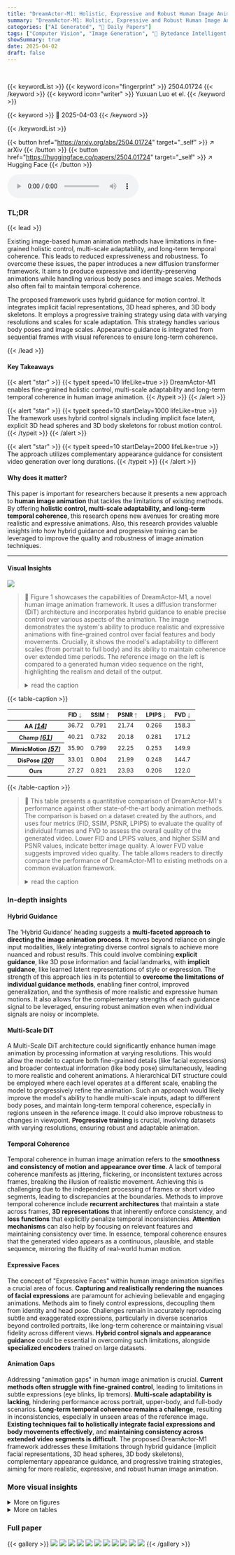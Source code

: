 ```yaml
---
title: "DreamActor-M1: Holistic, Expressive and Robust Human Image Animation with Hybrid Guidance"
summary: "DreamActor-M1: Holistic, Expressive and Robust Human Image Animation with Hybrid Guidance"
categories: ["AI Generated", "🤗 Daily Papers"]
tags: ["Computer Vision", "Image Generation", "🏢 Bytedance Intelligent Creation",]
showSummary: true
date: 2025-04-02
draft: false
---
```


<br>

{{< keywordList >}}
{{< keyword icon="fingerprint" >}} 2504.01724 {{< /keyword >}}
{{< keyword icon="writer" >}} Yuxuan Luo et el. {{< /keyword >}}
 
{{< keyword >}} 🤗 2025-04-03 {{< /keyword >}}
 
{{< /keywordList >}}

{{< button href="https://arxiv.org/abs/2504.01724" target="_self" >}}
↗ arXiv
{{< /button >}}
{{< button href="https://huggingface.co/papers/2504.01724" target="_self" >}}
↗ Hugging Face
{{< /button >}}



<audio controls>
    <source src="https://ai-paper-reviewer.com/2504.01724/podcast.wav" type="audio/wav">
    Your browser does not support the audio element.
</audio>


### TL;DR


{{< lead >}}

Existing image-based human animation methods have limitations in fine-grained holistic control, multi-scale adaptability, and long-term temporal coherence. This leads to reduced expressiveness and robustness. To overcome these issues, the paper introduces a new diffusion transformer framework. It aims to produce expressive and identity-preserving animations while handling various body poses and image scales. Methods also often fail to maintain temporal coherence. 



The proposed framework uses hybrid guidance for motion control. It integrates implicit facial representations, 3D head spheres, and 3D body skeletons. It employs a progressive training strategy using data with varying resolutions and scales for scale adaptation. This strategy handles various body poses and image scales. Appearance guidance is integrated from sequential frames with visual references to ensure long-term coherence.

{{< /lead >}}


#### Key Takeaways

{{< alert "star" >}}
{{< typeit speed=10 lifeLike=true >}} DreamActor-M1 enables fine-grained holistic control, multi-scale adaptability and long-term temporal coherence in human image animation. {{< /typeit >}}
{{< /alert >}}

{{< alert "star" >}}
{{< typeit speed=10 startDelay=1000 lifeLike=true >}} The framework uses hybrid control signals including implicit face latent, explicit 3D head spheres and 3D body skeletons for robust motion control. {{< /typeit >}}
{{< /alert >}}

{{< alert "star" >}}
{{< typeit speed=10 startDelay=2000 lifeLike=true >}} The approach utilizes complementary appearance guidance for consistent video generation over long durations. {{< /typeit >}}
{{< /alert >}}

#### Why does it matter?
This paper is important for researchers because it presents a new approach to **human image animation** that tackles the limitations of existing methods. By offering **holistic control, multi-scale adaptability, and long-term temporal coherence**, this research opens new avenues for creating more realistic and expressive animations. Also, this research provides valuable insights into how hybrid guidance and progressive training can be leveraged to improve the quality and robustness of image animation techniques.

------
#### Visual Insights



![](https://arxiv.org/html/2504.01724/extracted/6330760/figs/1-teaser-v2.png)

> 🔼 Figure 1 showcases the capabilities of DreamActor-M1, a novel human image animation framework.  It uses a diffusion transformer (DiT) architecture and incorporates hybrid guidance to enable precise control over various aspects of the animation.  The image demonstrates the system's ability to produce realistic and expressive animations with fine-grained control over facial features and body movements.  Crucially, it shows the model's adaptability to different scales (from portrait to full body) and its ability to maintain coherence over extended time periods. The reference image on the left is compared to a generated human video sequence on the right, highlighting the realism and detail of the output.
> <details>
> <summary>read the caption</summary>
> Figure 1: We introduce DreamActor-M1, a DiT-based human animation framework, with hybrid guidance to achieve fine-grained holistic controllability, multi-scale adaptability, and long-term temporal coherence.
> </details>





{{< table-caption >}}
<table class="ltx_tabular ltx_centering ltx_guessed_headers ltx_align_middle" id="S4.T1.5">
<thead class="ltx_thead">
<tr class="ltx_tr" id="S4.T1.5.5">
<th class="ltx_td ltx_th ltx_th_row ltx_border_tt" id="S4.T1.5.5.6"></th>
<th class="ltx_td ltx_align_center ltx_th ltx_th_column ltx_border_tt" id="S4.T1.1.1.1">
<span class="ltx_text" id="S4.T1.1.1.1.1" style="font-size:80%;">FID</span><math alttext="\downarrow" class="ltx_Math" display="inline" id="S4.T1.1.1.1.m1.1"><semantics id="S4.T1.1.1.1.m1.1a"><mo id="S4.T1.1.1.1.m1.1.1" mathsize="80%" stretchy="false" xref="S4.T1.1.1.1.m1.1.1.cmml">↓</mo><annotation-xml encoding="MathML-Content" id="S4.T1.1.1.1.m1.1b"><ci id="S4.T1.1.1.1.m1.1.1.cmml" xref="S4.T1.1.1.1.m1.1.1">↓</ci></annotation-xml><annotation encoding="application/x-tex" id="S4.T1.1.1.1.m1.1c">\downarrow</annotation><annotation encoding="application/x-llamapun" id="S4.T1.1.1.1.m1.1d">↓</annotation></semantics></math>
</th>
<th class="ltx_td ltx_align_center ltx_th ltx_th_column ltx_border_tt" id="S4.T1.2.2.2">
<span class="ltx_text" id="S4.T1.2.2.2.1" style="font-size:80%;">SSIM</span><math alttext="\uparrow" class="ltx_Math" display="inline" id="S4.T1.2.2.2.m1.1"><semantics id="S4.T1.2.2.2.m1.1a"><mo id="S4.T1.2.2.2.m1.1.1" mathsize="80%" stretchy="false" xref="S4.T1.2.2.2.m1.1.1.cmml">↑</mo><annotation-xml encoding="MathML-Content" id="S4.T1.2.2.2.m1.1b"><ci id="S4.T1.2.2.2.m1.1.1.cmml" xref="S4.T1.2.2.2.m1.1.1">↑</ci></annotation-xml><annotation encoding="application/x-tex" id="S4.T1.2.2.2.m1.1c">\uparrow</annotation><annotation encoding="application/x-llamapun" id="S4.T1.2.2.2.m1.1d">↑</annotation></semantics></math>
</th>
<th class="ltx_td ltx_align_center ltx_th ltx_th_column ltx_border_tt" id="S4.T1.3.3.3">
<span class="ltx_text" id="S4.T1.3.3.3.1" style="font-size:80%;">PSNR</span><math alttext="\uparrow" class="ltx_Math" display="inline" id="S4.T1.3.3.3.m1.1"><semantics id="S4.T1.3.3.3.m1.1a"><mo id="S4.T1.3.3.3.m1.1.1" mathsize="80%" stretchy="false" xref="S4.T1.3.3.3.m1.1.1.cmml">↑</mo><annotation-xml encoding="MathML-Content" id="S4.T1.3.3.3.m1.1b"><ci id="S4.T1.3.3.3.m1.1.1.cmml" xref="S4.T1.3.3.3.m1.1.1">↑</ci></annotation-xml><annotation encoding="application/x-tex" id="S4.T1.3.3.3.m1.1c">\uparrow</annotation><annotation encoding="application/x-llamapun" id="S4.T1.3.3.3.m1.1d">↑</annotation></semantics></math>
</th>
<th class="ltx_td ltx_align_center ltx_th ltx_th_column ltx_border_tt" id="S4.T1.4.4.4">
<span class="ltx_text" id="S4.T1.4.4.4.1" style="font-size:80%;">LPIPS</span><math alttext="\downarrow" class="ltx_Math" display="inline" id="S4.T1.4.4.4.m1.1"><semantics id="S4.T1.4.4.4.m1.1a"><mo id="S4.T1.4.4.4.m1.1.1" mathsize="80%" stretchy="false" xref="S4.T1.4.4.4.m1.1.1.cmml">↓</mo><annotation-xml encoding="MathML-Content" id="S4.T1.4.4.4.m1.1b"><ci id="S4.T1.4.4.4.m1.1.1.cmml" xref="S4.T1.4.4.4.m1.1.1">↓</ci></annotation-xml><annotation encoding="application/x-tex" id="S4.T1.4.4.4.m1.1c">\downarrow</annotation><annotation encoding="application/x-llamapun" id="S4.T1.4.4.4.m1.1d">↓</annotation></semantics></math>
</th>
<th class="ltx_td ltx_align_center ltx_th ltx_th_column ltx_border_tt" id="S4.T1.5.5.5">
<span class="ltx_text" id="S4.T1.5.5.5.1" style="font-size:80%;">FVD</span><math alttext="\downarrow" class="ltx_Math" display="inline" id="S4.T1.5.5.5.m1.1"><semantics id="S4.T1.5.5.5.m1.1a"><mo id="S4.T1.5.5.5.m1.1.1" mathsize="80%" stretchy="false" xref="S4.T1.5.5.5.m1.1.1.cmml">↓</mo><annotation-xml encoding="MathML-Content" id="S4.T1.5.5.5.m1.1b"><ci id="S4.T1.5.5.5.m1.1.1.cmml" xref="S4.T1.5.5.5.m1.1.1">↓</ci></annotation-xml><annotation encoding="application/x-tex" id="S4.T1.5.5.5.m1.1c">\downarrow</annotation><annotation encoding="application/x-llamapun" id="S4.T1.5.5.5.m1.1d">↓</annotation></semantics></math>
</th>
</tr>
</thead>
<tbody class="ltx_tbody">
<tr class="ltx_tr" id="S4.T1.5.6.1">
<th class="ltx_td ltx_align_left ltx_th ltx_th_row ltx_border_t" id="S4.T1.5.6.1.1">
<span class="ltx_text" id="S4.T1.5.6.1.1.1" style="font-size:80%;">AA </span><cite class="ltx_cite ltx_citemacro_cite"><span class="ltx_text" id="S4.T1.5.6.1.1.2.1" style="font-size:80%;">[</span><a class="ltx_ref" href="https://arxiv.org/html/2504.01724v1#bib.bib14" title=""><span class="ltx_text" style="font-size:90%;">14</span></a><span class="ltx_text" id="S4.T1.5.6.1.1.3.2" style="font-size:80%;">]</span></cite>
</th>
<td class="ltx_td ltx_align_center ltx_border_t" id="S4.T1.5.6.1.2"><span class="ltx_text" id="S4.T1.5.6.1.2.1" style="font-size:80%;">36.72</span></td>
<td class="ltx_td ltx_align_center ltx_border_t" id="S4.T1.5.6.1.3"><span class="ltx_text" id="S4.T1.5.6.1.3.1" style="font-size:80%;">0.791</span></td>
<td class="ltx_td ltx_align_center ltx_border_t" id="S4.T1.5.6.1.4"><span class="ltx_text" id="S4.T1.5.6.1.4.1" style="font-size:80%;">21.74</span></td>
<td class="ltx_td ltx_align_center ltx_border_t" id="S4.T1.5.6.1.5"><span class="ltx_text" id="S4.T1.5.6.1.5.1" style="font-size:80%;">0.266</span></td>
<td class="ltx_td ltx_align_center ltx_border_t" id="S4.T1.5.6.1.6"><span class="ltx_text" id="S4.T1.5.6.1.6.1" style="font-size:80%;">158.3</span></td>
</tr>
<tr class="ltx_tr" id="S4.T1.5.7.2">
<th class="ltx_td ltx_align_left ltx_th ltx_th_row" id="S4.T1.5.7.2.1">
<span class="ltx_text" id="S4.T1.5.7.2.1.1" style="font-size:80%;">Champ </span><cite class="ltx_cite ltx_citemacro_cite"><span class="ltx_text" id="S4.T1.5.7.2.1.2.1" style="font-size:80%;">[</span><a class="ltx_ref" href="https://arxiv.org/html/2504.01724v1#bib.bib61" title=""><span class="ltx_text" style="font-size:90%;">61</span></a><span class="ltx_text" id="S4.T1.5.7.2.1.3.2" style="font-size:80%;">]</span></cite>
</th>
<td class="ltx_td ltx_align_center" id="S4.T1.5.7.2.2"><span class="ltx_text" id="S4.T1.5.7.2.2.1" style="font-size:80%;">40.21</span></td>
<td class="ltx_td ltx_align_center" id="S4.T1.5.7.2.3"><span class="ltx_text" id="S4.T1.5.7.2.3.1" style="font-size:80%;">0.732</span></td>
<td class="ltx_td ltx_align_center" id="S4.T1.5.7.2.4"><span class="ltx_text" id="S4.T1.5.7.2.4.1" style="font-size:80%;">20.18</span></td>
<td class="ltx_td ltx_align_center" id="S4.T1.5.7.2.5"><span class="ltx_text" id="S4.T1.5.7.2.5.1" style="font-size:80%;">0.281</span></td>
<td class="ltx_td ltx_align_center" id="S4.T1.5.7.2.6"><span class="ltx_text" id="S4.T1.5.7.2.6.1" style="font-size:80%;">171.2</span></td>
</tr>
<tr class="ltx_tr" id="S4.T1.5.8.3">
<th class="ltx_td ltx_align_left ltx_th ltx_th_row" id="S4.T1.5.8.3.1">
<span class="ltx_text" id="S4.T1.5.8.3.1.1" style="font-size:80%;">MimicMotion </span><cite class="ltx_cite ltx_citemacro_cite"><span class="ltx_text" id="S4.T1.5.8.3.1.2.1" style="font-size:80%;">[</span><a class="ltx_ref" href="https://arxiv.org/html/2504.01724v1#bib.bib57" title=""><span class="ltx_text" style="font-size:90%;">57</span></a><span class="ltx_text" id="S4.T1.5.8.3.1.3.2" style="font-size:80%;">]</span></cite>
</th>
<td class="ltx_td ltx_align_center" id="S4.T1.5.8.3.2"><span class="ltx_text" id="S4.T1.5.8.3.2.1" style="font-size:80%;">35.90</span></td>
<td class="ltx_td ltx_align_center" id="S4.T1.5.8.3.3"><span class="ltx_text" id="S4.T1.5.8.3.3.1" style="font-size:80%;">0.799</span></td>
<td class="ltx_td ltx_align_center" id="S4.T1.5.8.3.4"><span class="ltx_text" id="S4.T1.5.8.3.4.1" style="font-size:80%;">22.25</span></td>
<td class="ltx_td ltx_align_center" id="S4.T1.5.8.3.5"><span class="ltx_text" id="S4.T1.5.8.3.5.1" style="font-size:80%;">0.253</span></td>
<td class="ltx_td ltx_align_center" id="S4.T1.5.8.3.6"><span class="ltx_text" id="S4.T1.5.8.3.6.1" style="font-size:80%;">149.9</span></td>
</tr>
<tr class="ltx_tr" id="S4.T1.5.9.4">
<th class="ltx_td ltx_align_left ltx_th ltx_th_row" id="S4.T1.5.9.4.1">
<span class="ltx_text" id="S4.T1.5.9.4.1.1" style="font-size:80%;">DisPose </span><cite class="ltx_cite ltx_citemacro_cite"><span class="ltx_text" id="S4.T1.5.9.4.1.2.1" style="font-size:80%;">[</span><a class="ltx_ref" href="https://arxiv.org/html/2504.01724v1#bib.bib20" title=""><span class="ltx_text" style="font-size:90%;">20</span></a><span class="ltx_text" id="S4.T1.5.9.4.1.3.2" style="font-size:80%;">]</span></cite>
</th>
<td class="ltx_td ltx_align_center" id="S4.T1.5.9.4.2"><span class="ltx_text" id="S4.T1.5.9.4.2.1" style="font-size:80%;">33.01</span></td>
<td class="ltx_td ltx_align_center" id="S4.T1.5.9.4.3"><span class="ltx_text" id="S4.T1.5.9.4.3.1" style="font-size:80%;">0.804</span></td>
<td class="ltx_td ltx_align_center" id="S4.T1.5.9.4.4"><span class="ltx_text" id="S4.T1.5.9.4.4.1" style="font-size:80%;">21.99</span></td>
<td class="ltx_td ltx_align_center" id="S4.T1.5.9.4.5"><span class="ltx_text" id="S4.T1.5.9.4.5.1" style="font-size:80%;">0.248</span></td>
<td class="ltx_td ltx_align_center" id="S4.T1.5.9.4.6"><span class="ltx_text" id="S4.T1.5.9.4.6.1" style="font-size:80%;">144.7</span></td>
</tr>
<tr class="ltx_tr" id="S4.T1.5.10.5">
<th class="ltx_td ltx_align_left ltx_th ltx_th_row ltx_border_bb ltx_border_t" id="S4.T1.5.10.5.1"><span class="ltx_text" id="S4.T1.5.10.5.1.1" style="font-size:80%;">Ours</span></th>
<td class="ltx_td ltx_align_center ltx_border_bb ltx_border_t" id="S4.T1.5.10.5.2"><span class="ltx_text ltx_font_bold" id="S4.T1.5.10.5.2.1" style="font-size:80%;">27.27</span></td>
<td class="ltx_td ltx_align_center ltx_border_bb ltx_border_t" id="S4.T1.5.10.5.3"><span class="ltx_text ltx_font_bold" id="S4.T1.5.10.5.3.1" style="font-size:80%;">0.821</span></td>
<td class="ltx_td ltx_align_center ltx_border_bb ltx_border_t" id="S4.T1.5.10.5.4"><span class="ltx_text ltx_font_bold" id="S4.T1.5.10.5.4.1" style="font-size:80%;">23.93</span></td>
<td class="ltx_td ltx_align_center ltx_border_bb ltx_border_t" id="S4.T1.5.10.5.5"><span class="ltx_text ltx_font_bold" id="S4.T1.5.10.5.5.1" style="font-size:80%;">0.206</span></td>
<td class="ltx_td ltx_align_center ltx_border_bb ltx_border_t" id="S4.T1.5.10.5.6"><span class="ltx_text ltx_font_bold" id="S4.T1.5.10.5.6.1" style="font-size:80%;">122.0</span></td>
</tr>
</tbody>
</table>{{< /table-caption >}}

> 🔼 This table presents a quantitative comparison of DreamActor-M1's performance against other state-of-the-art body animation methods.  The comparison is based on a dataset created by the authors, and uses four metrics (FID, SSIM, PSNR, LPIPS) to evaluate the quality of individual frames and FVD to assess the overall quality of the generated video. Lower FID and LPIPS values, and higher SSIM and PSNR values, indicate better image quality. A lower FVD value suggests improved video quality. The table allows readers to directly compare the performance of DreamActor-M1 to existing methods on a common evaluation framework.
> <details>
> <summary>read the caption</summary>
> Table 1: Quantitative comparisons with body animation methods on our collected dataset.
> </details>





### In-depth insights


#### Hybrid Guidance
The 'Hybrid Guidance' heading suggests a **multi-faceted approach to directing the image animation process**. It moves beyond reliance on single input modalities, likely integrating diverse control signals to achieve more nuanced and robust results. This could involve combining **explicit guidance**, like 3D pose information and facial landmarks, with **implicit guidance**, like learned latent representations of style or expression. The strength of this approach lies in its potential to **overcome the limitations of individual guidance methods**, enabling finer control, improved generalization, and the synthesis of more realistic and expressive human motions. It also allows for the complementary strengths of each guidance signal to be leveraged, ensuring robust animation even when individual signals are noisy or incomplete.

#### Multi-Scale DiT
A Multi-Scale DiT architecture could significantly enhance human image animation by processing information at varying resolutions. This would allow the model to capture both fine-grained details (like facial expressions) and broader contextual information (like body pose) simultaneously, leading to more realistic and coherent animations. A hierarchical DiT structure could be employed where each level operates at a different scale, enabling the model to progressively refine the animation. Such an approach would likely improve the model's ability to handle multi-scale inputs, adapt to different body poses, and maintain long-term temporal coherence, especially in regions unseen in the reference image. It could also improve robustness to changes in viewpoint. **Progressive training** is crucial, involving datasets with varying resolutions, ensuring robust and adaptable animation.

#### Temporal Coherence
Temporal coherence in human image animation refers to the **smoothness and consistency of motion and appearance over time**. A lack of temporal coherence manifests as jittering, flickering, or inconsistent textures across frames, breaking the illusion of realistic movement. Achieving this is challenging due to the independent processing of frames or short video segments, leading to discrepancies at the boundaries. Methods to improve temporal coherence include **recurrent architectures** that maintain a state across frames, **3D representations** that inherently enforce consistency, and **loss functions** that explicitly penalize temporal inconsistencies.  **Attention mechanisms** can also help by focusing on relevant features and maintaining consistency over time.  In essence, temporal coherence ensures that the generated video appears as a continuous, plausible, and stable sequence, mirroring the fluidity of real-world human motion.

#### Expressive Faces
The concept of "Expressive Faces" within human image animation signifies a crucial area of focus. **Capturing and realistically rendering the nuances of facial expressions** are paramount for achieving believable and engaging animations. Methods aim to finely control expressions, decoupling them from identity and head pose. Challenges remain in accurately reproducing subtle and exaggerated expressions, particularly in diverse scenarios beyond controlled portraits, like long-term coherence or maintaining visual fidelity across different views. **Hybrid control signals and appearance guidance** could be essential in overcoming such limitations, alongside **specialized encoders** trained on large datasets.

#### Animation Gaps
Addressing "animation gaps" in human image animation is crucial. **Current methods often struggle with fine-grained control**, leading to limitations in subtle expressions (eye blinks, lip tremors). **Multi-scale adaptability is lacking**, hindering performance across portrait, upper-body, and full-body scenarios. **Long-term temporal coherence remains a challenge**, resulting in inconsistencies, especially in unseen areas of the reference image. **Existing techniques fail to holistically integrate facial expressions and body movements effectively**, and **maintaining consistency across extended video segments is difficult**. The proposed DreamActor-M1 framework addresses these limitations through hybrid guidance (implicit facial representations, 3D head spheres, 3D body skeletons), complementary appearance guidance, and progressive training strategies, aiming for more realistic, expressive, and robust human image animation.


### More visual insights

<details>
<summary>More on figures
</summary>


![](https://arxiv.org/html/2504.01724/extracted/6330760/figs/2-overview-v3.png)

> 🔼 DreamActor-M1's architecture uses a diffusion transformer (DiT) to generate human image animations.  The model takes a reference image and driving video as input.  During training, body skeletons and head spheres are extracted from the driving video and encoded into a pose latent. This pose latent is combined with a noised video latent (obtained from encoding a video clip with a 3D VAE) and a facial expression latent (generated from a face motion encoder). The reference image can be single or multiple frames, improving detail. The reference token branch shares weights with the noise token branch in the DiT. The model uses a multi-stage process with different tokens (noise, reference, face motion) integrated via cross-attention and self-attention within each DiT block. The denoised video latent is then compared with the encoded video latent for supervision.
> <details>
> <summary>read the caption</summary>
> Figure 2: Overview of DreamActor-M1. During the training stage, we first extract body skeletons and head spheres from driving frames and then encode them to the pose latent using the pose encoder. The resultant pose latent is combined with the noised video latent along the channel dimension. The video latent is obtained by encoding a clip from the input full video using 3D VAE. Facial expression is additionally encoded by the face motion encoder, to generate implicit facial representations. Note that the reference image can be one or multiple frames sampled from the input video to provide additional appearance details during training and the reference token branch shares weights of our DiT model with the noise token branch. Finally, the denoised video latent is supervised by the encoded video latent. Within each DiT block, the face motion token is integrated into the noise token branch via cross-attention (Face Attn), while appearance information of ref token is injected to noise token through concatenated self-attention (Self Attn) and subsequent cross-attention (Ref Attn).
> </details>



![](https://arxiv.org/html/2504.01724/extracted/6330760/figs/3-inference-v3.png)

> 🔼 This figure illustrates the inference pipeline of the DreamActor-M1 model.  The process begins with an optional step to generate multiple pseudo-references, which enhances the model's ability to handle unseen regions and improves temporal consistency. Next, hybrid control signals are extracted from the driving video. These signals include implicit facial motion information (captured without explicit landmark use), and explicit pose information (represented by a 3D head sphere and a 3D body skeleton).  These signals are then fed into the DiT (Diffusion Transformer) model. The model synthesizes an animated human video based on these inputs. Importantly, the framework decouples facial motion from body poses, allowing for flexibility in control; facial movements can also be driven by audio input (speech) in addition to video.
> <details>
> <summary>read the caption</summary>
> Figure 3: Overview of our inference pipeline. First, we (optionally) generate multiple pseudo-references to provide complementary appearance information. Next, we extract hybrid control signals comprising implicit facial motion and explicit poses (head sphere and body skeleton) from the driving video. Finally, these signals are injected into a DiT model to synthesize animated human videos. Our framework decouples facial motion from body poses, with facial motion signals being alternatively derivable from speech inputs.
> </details>



![](https://arxiv.org/html/2504.01724/extracted/6330760/figs/4-qualitative-pose-v1.png)

> 🔼 Figure 4 presents a qualitative comparison of DreamActor-M1 against several state-of-the-art human image animation methods: AnimateAnyone [14], Champ [61], MimicMotion [57], and DisPose [20].  Each method is applied to the same reference image and driving video. The results showcase DreamActor-M1's superior performance in generating animations with finer details in the movements, better preservation of the subject's identity across frames, greater temporal consistency over longer sequences, and overall higher visual fidelity.
> <details>
> <summary>read the caption</summary>
> Figure 4: The comparisons with human image animation works, Animate Anyone [14], Champ [61], MimicMotion [57] and DisPose [20]. Our method demonstrates results with better fine-grained motions, identity preservation, temporal consistency and high fidelity.
> </details>



![](https://arxiv.org/html/2504.01724/extracted/6330760/figs/4-qualitative-portrait-v1.png)

> 🔼 Figure 5 presents a comparison of DreamActor-M1 with several state-of-the-art portrait animation methods: LivePortrait [12], X-Portrait [49], Skyreels-A1 [30], and Runway Act-One [33].  The results showcase DreamActor-M1's superior ability to generate more accurate and expressive portrait animations. Each column displays the reference image, driving image (used to animate the portrait), and the output from each method, including DreamActor-M1. This allows for a direct visual comparison of the generated animations, highlighting DreamActor-M1's improvements in detail and expressiveness.
> <details>
> <summary>read the caption</summary>
> Figure 5: Our comparisons with portrait image animation works, LivePortrait [12], X-Portrait [49], Skyreels-A1 [30] and Runway Act-One [33]. Our method demonstrates more accurate and expressive portrait animation capabilities.
> </details>



![](https://arxiv.org/html/2504.01724/extracted/6330760/figs/5-ablation.png)

> 🔼 This ablation study investigates the effects of using 3D body skeletons with bone length adjustment (BLA) and implicit facial features in the DreamActor-M1 model.  It compares the animation results when including both, only 3D skeletons with and without BLA, and only implicit face motions, highlighting the individual and combined contributions of these components to the overall quality and realism of the generated animations.
> <details>
> <summary>read the caption</summary>
> Figure 6: Ablation study of 3D skeletons with bone length adjustment (BLA) and implicit face features.
> </details>



</details>




<details>
<summary>More on tables
</summary>


{{< table-caption >}}
<table class="ltx_tabular ltx_centering ltx_guessed_headers ltx_align_middle" id="S4.T2.5">
<thead class="ltx_thead">
<tr class="ltx_tr" id="S4.T2.5.5">
<th class="ltx_td ltx_th ltx_th_row ltx_border_tt" id="S4.T2.5.5.6"></th>
<th class="ltx_td ltx_align_center ltx_th ltx_th_column ltx_border_tt" id="S4.T2.1.1.1">
<span class="ltx_text" id="S4.T2.1.1.1.1" style="font-size:80%;">FID</span><math alttext="\downarrow" class="ltx_Math" display="inline" id="S4.T2.1.1.1.m1.1"><semantics id="S4.T2.1.1.1.m1.1a"><mo id="S4.T2.1.1.1.m1.1.1" mathsize="80%" stretchy="false" xref="S4.T2.1.1.1.m1.1.1.cmml">↓</mo><annotation-xml encoding="MathML-Content" id="S4.T2.1.1.1.m1.1b"><ci id="S4.T2.1.1.1.m1.1.1.cmml" xref="S4.T2.1.1.1.m1.1.1">↓</ci></annotation-xml><annotation encoding="application/x-tex" id="S4.T2.1.1.1.m1.1c">\downarrow</annotation><annotation encoding="application/x-llamapun" id="S4.T2.1.1.1.m1.1d">↓</annotation></semantics></math>
</th>
<th class="ltx_td ltx_align_center ltx_th ltx_th_column ltx_border_tt" id="S4.T2.2.2.2">
<span class="ltx_text" id="S4.T2.2.2.2.1" style="font-size:80%;">SSIM</span><math alttext="\uparrow" class="ltx_Math" display="inline" id="S4.T2.2.2.2.m1.1"><semantics id="S4.T2.2.2.2.m1.1a"><mo id="S4.T2.2.2.2.m1.1.1" mathsize="80%" stretchy="false" xref="S4.T2.2.2.2.m1.1.1.cmml">↑</mo><annotation-xml encoding="MathML-Content" id="S4.T2.2.2.2.m1.1b"><ci id="S4.T2.2.2.2.m1.1.1.cmml" xref="S4.T2.2.2.2.m1.1.1">↑</ci></annotation-xml><annotation encoding="application/x-tex" id="S4.T2.2.2.2.m1.1c">\uparrow</annotation><annotation encoding="application/x-llamapun" id="S4.T2.2.2.2.m1.1d">↑</annotation></semantics></math>
</th>
<th class="ltx_td ltx_align_center ltx_th ltx_th_column ltx_border_tt" id="S4.T2.3.3.3">
<span class="ltx_text" id="S4.T2.3.3.3.1" style="font-size:80%;">PSNR</span><math alttext="\uparrow" class="ltx_Math" display="inline" id="S4.T2.3.3.3.m1.1"><semantics id="S4.T2.3.3.3.m1.1a"><mo id="S4.T2.3.3.3.m1.1.1" mathsize="80%" stretchy="false" xref="S4.T2.3.3.3.m1.1.1.cmml">↑</mo><annotation-xml encoding="MathML-Content" id="S4.T2.3.3.3.m1.1b"><ci id="S4.T2.3.3.3.m1.1.1.cmml" xref="S4.T2.3.3.3.m1.1.1">↑</ci></annotation-xml><annotation encoding="application/x-tex" id="S4.T2.3.3.3.m1.1c">\uparrow</annotation><annotation encoding="application/x-llamapun" id="S4.T2.3.3.3.m1.1d">↑</annotation></semantics></math>
</th>
<th class="ltx_td ltx_align_center ltx_th ltx_th_column ltx_border_tt" id="S4.T2.4.4.4">
<span class="ltx_text" id="S4.T2.4.4.4.1" style="font-size:80%;">LPIPS</span><math alttext="\downarrow" class="ltx_Math" display="inline" id="S4.T2.4.4.4.m1.1"><semantics id="S4.T2.4.4.4.m1.1a"><mo id="S4.T2.4.4.4.m1.1.1" mathsize="80%" stretchy="false" xref="S4.T2.4.4.4.m1.1.1.cmml">↓</mo><annotation-xml encoding="MathML-Content" id="S4.T2.4.4.4.m1.1b"><ci id="S4.T2.4.4.4.m1.1.1.cmml" xref="S4.T2.4.4.4.m1.1.1">↓</ci></annotation-xml><annotation encoding="application/x-tex" id="S4.T2.4.4.4.m1.1c">\downarrow</annotation><annotation encoding="application/x-llamapun" id="S4.T2.4.4.4.m1.1d">↓</annotation></semantics></math>
</th>
<th class="ltx_td ltx_align_center ltx_th ltx_th_column ltx_border_tt" id="S4.T2.5.5.5">
<span class="ltx_text" id="S4.T2.5.5.5.1" style="font-size:80%;">FVD</span><math alttext="\downarrow" class="ltx_Math" display="inline" id="S4.T2.5.5.5.m1.1"><semantics id="S4.T2.5.5.5.m1.1a"><mo id="S4.T2.5.5.5.m1.1.1" mathsize="80%" stretchy="false" xref="S4.T2.5.5.5.m1.1.1.cmml">↓</mo><annotation-xml encoding="MathML-Content" id="S4.T2.5.5.5.m1.1b"><ci id="S4.T2.5.5.5.m1.1.1.cmml" xref="S4.T2.5.5.5.m1.1.1">↓</ci></annotation-xml><annotation encoding="application/x-tex" id="S4.T2.5.5.5.m1.1c">\downarrow</annotation><annotation encoding="application/x-llamapun" id="S4.T2.5.5.5.m1.1d">↓</annotation></semantics></math>
</th>
</tr>
</thead>
<tbody class="ltx_tbody">
<tr class="ltx_tr" id="S4.T2.5.6.1">
<th class="ltx_td ltx_align_left ltx_th ltx_th_row ltx_border_t" id="S4.T2.5.6.1.1">
<span class="ltx_text" id="S4.T2.5.6.1.1.1" style="font-size:80%;">LivePortrait </span><cite class="ltx_cite ltx_citemacro_cite"><span class="ltx_text" id="S4.T2.5.6.1.1.2.1" style="font-size:80%;">[</span><a class="ltx_ref" href="https://arxiv.org/html/2504.01724v1#bib.bib12" title=""><span class="ltx_text" style="font-size:90%;">12</span></a><span class="ltx_text" id="S4.T2.5.6.1.1.3.2" style="font-size:80%;">]</span></cite>
</th>
<td class="ltx_td ltx_align_center ltx_border_t" id="S4.T2.5.6.1.2"><span class="ltx_text" id="S4.T2.5.6.1.2.1" style="font-size:80%;">31.72</span></td>
<td class="ltx_td ltx_align_center ltx_border_t" id="S4.T2.5.6.1.3"><span class="ltx_text" id="S4.T2.5.6.1.3.1" style="font-size:80%;">0.809</span></td>
<td class="ltx_td ltx_align_center ltx_border_t" id="S4.T2.5.6.1.4"><span class="ltx_text" id="S4.T2.5.6.1.4.1" style="font-size:80%;">24.25</span></td>
<td class="ltx_td ltx_align_center ltx_border_t" id="S4.T2.5.6.1.5"><span class="ltx_text" id="S4.T2.5.6.1.5.1" style="font-size:80%;">0.270</span></td>
<td class="ltx_td ltx_align_center ltx_border_t" id="S4.T2.5.6.1.6"><span class="ltx_text" id="S4.T2.5.6.1.6.1" style="font-size:80%;">147.1</span></td>
</tr>
<tr class="ltx_tr" id="S4.T2.5.7.2">
<th class="ltx_td ltx_align_left ltx_th ltx_th_row" id="S4.T2.5.7.2.1">
<span class="ltx_text" id="S4.T2.5.7.2.1.1" style="font-size:80%;">X-Portrait </span><cite class="ltx_cite ltx_citemacro_cite"><span class="ltx_text" id="S4.T2.5.7.2.1.2.1" style="font-size:80%;">[</span><a class="ltx_ref" href="https://arxiv.org/html/2504.01724v1#bib.bib49" title=""><span class="ltx_text" style="font-size:90%;">49</span></a><span class="ltx_text" id="S4.T2.5.7.2.1.3.2" style="font-size:80%;">]</span></cite>
</th>
<td class="ltx_td ltx_align_center" id="S4.T2.5.7.2.2"><span class="ltx_text" id="S4.T2.5.7.2.2.1" style="font-size:80%;">30.09</span></td>
<td class="ltx_td ltx_align_center" id="S4.T2.5.7.2.3"><span class="ltx_text" id="S4.T2.5.7.2.3.1" style="font-size:80%;">0.774</span></td>
<td class="ltx_td ltx_align_center" id="S4.T2.5.7.2.4"><span class="ltx_text" id="S4.T2.5.7.2.4.1" style="font-size:80%;">22.98</span></td>
<td class="ltx_td ltx_align_center" id="S4.T2.5.7.2.5"><span class="ltx_text" id="S4.T2.5.7.2.5.1" style="font-size:80%;">0.281</span></td>
<td class="ltx_td ltx_align_center" id="S4.T2.5.7.2.6"><span class="ltx_text" id="S4.T2.5.7.2.6.1" style="font-size:80%;">150.9</span></td>
</tr>
<tr class="ltx_tr" id="S4.T2.5.8.3">
<th class="ltx_td ltx_align_left ltx_th ltx_th_row" id="S4.T2.5.8.3.1">
<span class="ltx_text" id="S4.T2.5.8.3.1.1" style="font-size:80%;">SkyReels-A1 </span><cite class="ltx_cite ltx_citemacro_cite"><span class="ltx_text" id="S4.T2.5.8.3.1.2.1" style="font-size:80%;">[</span><a class="ltx_ref" href="https://arxiv.org/html/2504.01724v1#bib.bib30" title=""><span class="ltx_text" style="font-size:90%;">30</span></a><span class="ltx_text" id="S4.T2.5.8.3.1.3.2" style="font-size:80%;">]</span></cite>
</th>
<td class="ltx_td ltx_align_center" id="S4.T2.5.8.3.2"><span class="ltx_text" id="S4.T2.5.8.3.2.1" style="font-size:80%;">30.66</span></td>
<td class="ltx_td ltx_align_center" id="S4.T2.5.8.3.3"><span class="ltx_text" id="S4.T2.5.8.3.3.1" style="font-size:80%;">0.811</span></td>
<td class="ltx_td ltx_align_center" id="S4.T2.5.8.3.4"><span class="ltx_text" id="S4.T2.5.8.3.4.1" style="font-size:80%;">24.11</span></td>
<td class="ltx_td ltx_align_center" id="S4.T2.5.8.3.5"><span class="ltx_text" id="S4.T2.5.8.3.5.1" style="font-size:80%;">0.262</span></td>
<td class="ltx_td ltx_align_center" id="S4.T2.5.8.3.6"><span class="ltx_text" id="S4.T2.5.8.3.6.1" style="font-size:80%;">133.8</span></td>
</tr>
<tr class="ltx_tr" id="S4.T2.5.9.4">
<th class="ltx_td ltx_align_left ltx_th ltx_th_row" id="S4.T2.5.9.4.1">
<span class="ltx_text" id="S4.T2.5.9.4.1.1" style="font-size:80%;">Act-One </span><cite class="ltx_cite ltx_citemacro_cite"><span class="ltx_text" id="S4.T2.5.9.4.1.2.1" style="font-size:80%;">[</span><a class="ltx_ref" href="https://arxiv.org/html/2504.01724v1#bib.bib33" title=""><span class="ltx_text" style="font-size:90%;">33</span></a><span class="ltx_text" id="S4.T2.5.9.4.1.3.2" style="font-size:80%;">]</span></cite>
</th>
<td class="ltx_td ltx_align_center" id="S4.T2.5.9.4.2"><span class="ltx_text" id="S4.T2.5.9.4.2.1" style="font-size:80%;">29.84</span></td>
<td class="ltx_td ltx_align_center" id="S4.T2.5.9.4.3"><span class="ltx_text" id="S4.T2.5.9.4.3.1" style="font-size:80%;">0.817</span></td>
<td class="ltx_td ltx_align_center" id="S4.T2.5.9.4.4"><span class="ltx_text" id="S4.T2.5.9.4.4.1" style="font-size:80%;">25.07</span></td>
<td class="ltx_td ltx_align_center" id="S4.T2.5.9.4.5"><span class="ltx_text" id="S4.T2.5.9.4.5.1" style="font-size:80%;">0.259</span></td>
<td class="ltx_td ltx_align_center" id="S4.T2.5.9.4.6"><span class="ltx_text" id="S4.T2.5.9.4.6.1" style="font-size:80%;">135.2</span></td>
</tr>
<tr class="ltx_tr" id="S4.T2.5.10.5">
<th class="ltx_td ltx_align_left ltx_th ltx_th_row ltx_border_bb ltx_border_t" id="S4.T2.5.10.5.1"><span class="ltx_text" id="S4.T2.5.10.5.1.1" style="font-size:80%;">Ours</span></th>
<td class="ltx_td ltx_align_center ltx_border_bb ltx_border_t" id="S4.T2.5.10.5.2"><span class="ltx_text ltx_font_bold" id="S4.T2.5.10.5.2.1" style="font-size:80%;">25.70</span></td>
<td class="ltx_td ltx_align_center ltx_border_bb ltx_border_t" id="S4.T2.5.10.5.3"><span class="ltx_text ltx_font_bold" id="S4.T2.5.10.5.3.1" style="font-size:80%;">0.823</span></td>
<td class="ltx_td ltx_align_center ltx_border_bb ltx_border_t" id="S4.T2.5.10.5.4"><span class="ltx_text ltx_font_bold" id="S4.T2.5.10.5.4.1" style="font-size:80%;">28.44</span></td>
<td class="ltx_td ltx_align_center ltx_border_bb ltx_border_t" id="S4.T2.5.10.5.5"><span class="ltx_text ltx_font_bold" id="S4.T2.5.10.5.5.1" style="font-size:80%;">0.238</span></td>
<td class="ltx_td ltx_align_center ltx_border_bb ltx_border_t" id="S4.T2.5.10.5.6"><span class="ltx_text ltx_font_bold" id="S4.T2.5.10.5.6.1" style="font-size:80%;">110.3</span></td>
</tr>
</tbody>
</table>{{< /table-caption >}}
> 🔼 This table presents a quantitative comparison of the proposed DreamActor-M1 model against several state-of-the-art portrait animation methods.  The comparison is based on a collected dataset and uses standard metrics to evaluate the quality of the generated animations.  Metrics include FID (Fréchet Inception Distance), SSIM (Structural Similarity Index), PSNR (Peak Signal-to-Noise Ratio), LPIPS (Learned Perceptual Image Patch Similarity), and FVD (Fréchet Video Distance), providing a comprehensive assessment of both image quality and video fidelity.
> <details>
> <summary>read the caption</summary>
> Table 2: Quantitative comparisons with portrait animation methods on our collected dataset.
> </details>

{{< table-caption >}}
<table class="ltx_tabular ltx_centering ltx_guessed_headers ltx_align_middle" id="S4.T3.5">
<thead class="ltx_thead">
<tr class="ltx_tr" id="S4.T3.5.5">
<th class="ltx_td ltx_th ltx_th_row ltx_border_tt" id="S4.T3.5.5.6"></th>
<th class="ltx_td ltx_align_center ltx_th ltx_th_column ltx_border_tt" id="S4.T3.1.1.1">
<span class="ltx_text" id="S4.T3.1.1.1.1" style="font-size:80%;">FID</span><math alttext="\downarrow" class="ltx_Math" display="inline" id="S4.T3.1.1.1.m1.1"><semantics id="S4.T3.1.1.1.m1.1a"><mo id="S4.T3.1.1.1.m1.1.1" mathsize="80%" stretchy="false" xref="S4.T3.1.1.1.m1.1.1.cmml">↓</mo><annotation-xml encoding="MathML-Content" id="S4.T3.1.1.1.m1.1b"><ci id="S4.T3.1.1.1.m1.1.1.cmml" xref="S4.T3.1.1.1.m1.1.1">↓</ci></annotation-xml><annotation encoding="application/x-tex" id="S4.T3.1.1.1.m1.1c">\downarrow</annotation><annotation encoding="application/x-llamapun" id="S4.T3.1.1.1.m1.1d">↓</annotation></semantics></math>
</th>
<th class="ltx_td ltx_align_center ltx_th ltx_th_column ltx_border_tt" id="S4.T3.2.2.2">
<span class="ltx_text" id="S4.T3.2.2.2.1" style="font-size:80%;">SSIM</span><math alttext="\uparrow" class="ltx_Math" display="inline" id="S4.T3.2.2.2.m1.1"><semantics id="S4.T3.2.2.2.m1.1a"><mo id="S4.T3.2.2.2.m1.1.1" mathsize="80%" stretchy="false" xref="S4.T3.2.2.2.m1.1.1.cmml">↑</mo><annotation-xml encoding="MathML-Content" id="S4.T3.2.2.2.m1.1b"><ci id="S4.T3.2.2.2.m1.1.1.cmml" xref="S4.T3.2.2.2.m1.1.1">↑</ci></annotation-xml><annotation encoding="application/x-tex" id="S4.T3.2.2.2.m1.1c">\uparrow</annotation><annotation encoding="application/x-llamapun" id="S4.T3.2.2.2.m1.1d">↑</annotation></semantics></math>
</th>
<th class="ltx_td ltx_align_center ltx_th ltx_th_column ltx_border_tt" id="S4.T3.3.3.3">
<span class="ltx_text" id="S4.T3.3.3.3.1" style="font-size:80%;">PSNR</span><math alttext="\uparrow" class="ltx_Math" display="inline" id="S4.T3.3.3.3.m1.1"><semantics id="S4.T3.3.3.3.m1.1a"><mo id="S4.T3.3.3.3.m1.1.1" mathsize="80%" stretchy="false" xref="S4.T3.3.3.3.m1.1.1.cmml">↑</mo><annotation-xml encoding="MathML-Content" id="S4.T3.3.3.3.m1.1b"><ci id="S4.T3.3.3.3.m1.1.1.cmml" xref="S4.T3.3.3.3.m1.1.1">↑</ci></annotation-xml><annotation encoding="application/x-tex" id="S4.T3.3.3.3.m1.1c">\uparrow</annotation><annotation encoding="application/x-llamapun" id="S4.T3.3.3.3.m1.1d">↑</annotation></semantics></math>
</th>
<th class="ltx_td ltx_align_center ltx_th ltx_th_column ltx_border_tt" id="S4.T3.4.4.4">
<span class="ltx_text" id="S4.T3.4.4.4.1" style="font-size:80%;">LPIPS</span><math alttext="\downarrow" class="ltx_Math" display="inline" id="S4.T3.4.4.4.m1.1"><semantics id="S4.T3.4.4.4.m1.1a"><mo id="S4.T3.4.4.4.m1.1.1" mathsize="80%" stretchy="false" xref="S4.T3.4.4.4.m1.1.1.cmml">↓</mo><annotation-xml encoding="MathML-Content" id="S4.T3.4.4.4.m1.1b"><ci id="S4.T3.4.4.4.m1.1.1.cmml" xref="S4.T3.4.4.4.m1.1.1">↓</ci></annotation-xml><annotation encoding="application/x-tex" id="S4.T3.4.4.4.m1.1c">\downarrow</annotation><annotation encoding="application/x-llamapun" id="S4.T3.4.4.4.m1.1d">↓</annotation></semantics></math>
</th>
<th class="ltx_td ltx_align_center ltx_th ltx_th_column ltx_border_tt" id="S4.T3.5.5.5">
<span class="ltx_text" id="S4.T3.5.5.5.1" style="font-size:80%;">FVD</span><math alttext="\downarrow" class="ltx_Math" display="inline" id="S4.T3.5.5.5.m1.1"><semantics id="S4.T3.5.5.5.m1.1a"><mo id="S4.T3.5.5.5.m1.1.1" mathsize="80%" stretchy="false" xref="S4.T3.5.5.5.m1.1.1.cmml">↓</mo><annotation-xml encoding="MathML-Content" id="S4.T3.5.5.5.m1.1b"><ci id="S4.T3.5.5.5.m1.1.1.cmml" xref="S4.T3.5.5.5.m1.1.1">↓</ci></annotation-xml><annotation encoding="application/x-tex" id="S4.T3.5.5.5.m1.1c">\downarrow</annotation><annotation encoding="application/x-llamapun" id="S4.T3.5.5.5.m1.1d">↓</annotation></semantics></math>
</th>
</tr>
</thead>
<tbody class="ltx_tbody">
<tr class="ltx_tr" id="S4.T3.5.6.1">
<th class="ltx_td ltx_align_left ltx_th ltx_th_row ltx_border_t" id="S4.T3.5.6.1.1"><span class="ltx_text" id="S4.T3.5.6.1.1.1" style="font-size:80%;">Single-R</span></th>
<td class="ltx_td ltx_align_center ltx_border_t" id="S4.T3.5.6.1.2"><span class="ltx_text" id="S4.T3.5.6.1.2.1" style="font-size:80%;">28.22</span></td>
<td class="ltx_td ltx_align_center ltx_border_t" id="S4.T3.5.6.1.3"><span class="ltx_text" id="S4.T3.5.6.1.3.1" style="font-size:80%;">0.798</span></td>
<td class="ltx_td ltx_align_center ltx_border_t" id="S4.T3.5.6.1.4"><span class="ltx_text" id="S4.T3.5.6.1.4.1" style="font-size:80%;">25.86</span></td>
<td class="ltx_td ltx_align_center ltx_border_t" id="S4.T3.5.6.1.5"><span class="ltx_text" id="S4.T3.5.6.1.5.1" style="font-size:80%;">0.223</span></td>
<td class="ltx_td ltx_align_center ltx_border_t" id="S4.T3.5.6.1.6"><span class="ltx_text" id="S4.T3.5.6.1.6.1" style="font-size:80%;">120.5</span></td>
</tr>
<tr class="ltx_tr" id="S4.T3.5.7.2">
<th class="ltx_td ltx_align_left ltx_th ltx_th_row ltx_border_bb" id="S4.T3.5.7.2.1"><span class="ltx_text" id="S4.T3.5.7.2.1.1" style="font-size:80%;">Multi-R (pseudo)</span></th>
<td class="ltx_td ltx_align_center ltx_border_bb" id="S4.T3.5.7.2.2"><span class="ltx_text" id="S4.T3.5.7.2.2.1" style="font-size:80%;">26.53</span></td>
<td class="ltx_td ltx_align_center ltx_border_bb" id="S4.T3.5.7.2.3"><span class="ltx_text" id="S4.T3.5.7.2.3.1" style="font-size:80%;">0.812</span></td>
<td class="ltx_td ltx_align_center ltx_border_bb" id="S4.T3.5.7.2.4"><span class="ltx_text" id="S4.T3.5.7.2.4.1" style="font-size:80%;">26.22</span></td>
<td class="ltx_td ltx_align_center ltx_border_bb" id="S4.T3.5.7.2.5"><span class="ltx_text" id="S4.T3.5.7.2.5.1" style="font-size:80%;">0.219</span></td>
<td class="ltx_td ltx_align_center ltx_border_bb" id="S4.T3.5.7.2.6"><span class="ltx_text" id="S4.T3.5.7.2.6.1" style="font-size:80%;">116.6</span></td>
</tr>
</tbody>
</table>{{< /table-caption >}}
> 🔼 This table presents the results of an ablation study evaluating the impact of using multiple references during inference.  It compares the performance metrics (FID, SSIM, PSNR, LPIPS, FVD) achieved when using a single reference image versus employing a multi-reference approach where pseudo references are generated before running the inference. The multi-reference approach uses several key frames from the input video to enhance the quality of the synthesized video.  The table shows that this approach improves the results compared to the single-reference scenario, particularly benefiting long-term video generation quality and temporal consistency.
> <details>
> <summary>read the caption</summary>
> Table 3: Ablation study on multi-reference.
> </details>

</details>




### Full paper

{{< gallery >}}
<img src="https://ai-paper-reviewer.com/2504.01724/1.png" class="grid-w50 md:grid-w33 xl:grid-w25" />
<img src="https://ai-paper-reviewer.com/2504.01724/2.png" class="grid-w50 md:grid-w33 xl:grid-w25" />
<img src="https://ai-paper-reviewer.com/2504.01724/3.png" class="grid-w50 md:grid-w33 xl:grid-w25" />
<img src="https://ai-paper-reviewer.com/2504.01724/4.png" class="grid-w50 md:grid-w33 xl:grid-w25" />
<img src="https://ai-paper-reviewer.com/2504.01724/5.png" class="grid-w50 md:grid-w33 xl:grid-w25" />
<img src="https://ai-paper-reviewer.com/2504.01724/6.png" class="grid-w50 md:grid-w33 xl:grid-w25" />
<img src="https://ai-paper-reviewer.com/2504.01724/7.png" class="grid-w50 md:grid-w33 xl:grid-w25" />
<img src="https://ai-paper-reviewer.com/2504.01724/8.png" class="grid-w50 md:grid-w33 xl:grid-w25" />
<img src="https://ai-paper-reviewer.com/2504.01724/9.png" class="grid-w50 md:grid-w33 xl:grid-w25" />
<img src="https://ai-paper-reviewer.com/2504.01724/10.png" class="grid-w50 md:grid-w33 xl:grid-w25" />
<img src="https://ai-paper-reviewer.com/2504.01724/11.png" class="grid-w50 md:grid-w33 xl:grid-w25" />
{{< /gallery >}}